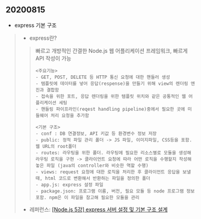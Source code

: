 ## 20200815
- express 기본 구조
> - express란?
>> 빠르고 개방적인 간결한 Node.js 웹 어플리케이션 프레임워크, 빠르게 API 작성이 가능
>> <pre><code><주요기능>
>> - GET, POST, DELETE 등 HTTP 통신 요청에 대한 핸들러 생성
>> - 템플릿에 데이터를 넣어 응답(respense)을 만들기 위해 view의 렌더링 엔진과 결합함
>> - 접속을 위한 포트, 응답 렌더링을 위한 템플릿 위치와 같은 공통적인 웹 어플리케이션 세팅
>> - 핸들링 파이프라인(reqest handling pipeline)중에서 필요한 곳에 미들웨어 처리 요청을 추가함</code></pre>
>> <pre><code><기본 구조>
>> - conf : DB 연결정보, API 키값 등 환경변수 정보 저장
>> - public: 정적 파일 관리 폴더 -> JS 파일, 이미지파일, CSS등을 포함. 웹 URL의 root폴더
>> - routes: 라우팅을 위한 폴더. 라우팅에 필요한 리소스별로 모듈을 생성해 라우팅 로직을 구현 -> 클라이언트 요청에 따라 어떤 로직을 수행할지 작성해놓은 파일 (java의 controller와 비슷한 역할 수행)
>> - views: request 요청에 대한 로직을 처리한 후 클라이언트 응답을 보낼 때, html 코드로 변환해서 반환하는 파일을 정의한 폴더
>> - app.js: express 설정 파일
>> - package.json: 프로그램 이름, 버전, 필요 모듈 등 node 프로그램 정보 포함. npm은 이 파일을 참고해 필요한 모듈을 관리
>> </code></pre>
> - 레퍼런스: [[Node.js 5강] express 서버 설정 및 기본 구조 설계](https://junspapa-itdev.tistory.com/7)
